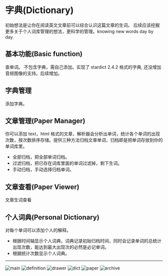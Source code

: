 # 字典(Dictionary)
初始想法是让你在阅读英文文章前可以综合认识这篇文章的生词。
后续应该挖掘更多关于个人词库管理的想法，更科学的管理。knowing new words day by day.

## 基本功能(Basic function)
查单词。
不包含字典，需自己添加。实现了 stardict 2.4.2 格式的字典, 还没增加音频图像的支持。后续增加。

## 字典管理
添加字典。

## 文章管理(Paper Manager)
你可以添加 text，html 格式的文章，解析器会分析出单词，统计各个单词的出现次数，按次数排序存储。提供三种方法归档文章单词，归档即是把单词存放到你的单词库里。
- 全部归档，把全部单词归档。 
- 过滤归档，把已存在词库里面的单词过滤掉，剩下生词。
- 手动归档，手动选择归档单词。

## 文章查看(Paper Viewer)
文章生词查看

## 个人词典(Personal Dictionary)
对每个单词可以添加个人的解释。
- 根据时间轴显示个人词典，词典记录初始归档时间，同时会记录单词的总统计出现次数，能达到最大出现次的必然是必记单词。
- 根据统计次数显示个人词典。

---
![main](screenshot/main.png)
![definition](screenshot/definition.png)
![drawer](screenshot/drawer.png)
![dict](screenshot/dict.png)
![paper](screenshot/paper.png)
![archive](screenshot/archive.png)
